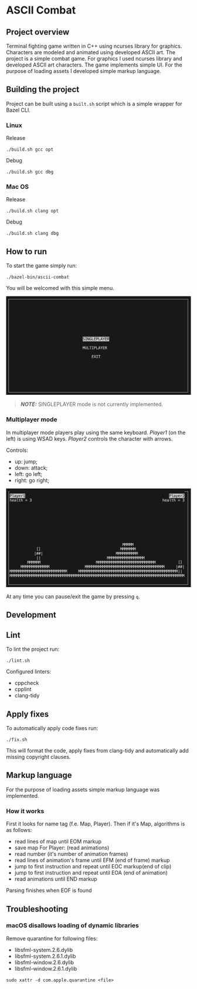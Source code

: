 # ASCII Combat
## Project overview
Terminal fighting game written in C++ using ncurses library for graphics.
Characters are modeled and animated using developed ASCII art.
The project is a simple combat game.
For graphics I used ncurses library and developed ASCII art characters.
The game implements simple UI.
For the purpose of loading assets I developed simple markup language.

## Building the project
Project can be built using a `built.sh` script which is a simple wrapper
for Bazel CLI.

### Linux
Release
```
./build.sh gcc opt
```
Debug
```
./build.sh gcc dbg
```

### Mac OS
Release
```
./build.sh clang opt
```
Debug
```
./build.sh clang dbg
```

## How to run
To start the game simply run:
```
./bazel-bin/ascii-combat
```
You will be welcomed with this simple menu.

![Game's menu](docs/menu.png)

> **_NOTE:_**  SINGLEPLAYER mode is not currently implemented.

### Multiplayer mode
In multiplayer mode players play using the same keyboard. *Player1* (on the left) is using WSAD keys. *Player2* controls the character with arrows.

Controls:
* up: jump;
* down: attack;
* left: go left;
* right: go right;

![Multiplayer game mode](docs/game_view.png)

At any time you can pause/exit the game by pressing `q`.

## Development
## Lint
To lint the project run:
```
./lint.sh
```
Configured linters:
* cppcheck
* cpplint
* clang-tidy

## Apply fixes
To automatically apply code fixes run:
```
./fix.sh
```
This will format the code, apply fixes from clang-tidy and automatically
add missing copyright clauses.

## Markup language
For the purpose of loading assets simple markup language was implemented.
### How it works
First it looks for name tag (f.e. Map, Player).
Then if it's Map, algorithms is as follows:
* read lines of map until EOM markup
* save map
For Player: (read animations)
* read number (it's number of animation frames)
* read lines of animation's frame until EFM (end of frame) markup
* jump to first instruction and repeat until EOC markup(end of clip)
* jump to first instruction and repeat until EOA (end of animation)
* read animations until END markup

Parsing finishes when EOF is found

## Troubleshooting
### macOS disallows loading of dynamic libraries
Remove quarantine for following files:
* libsfml-system.2.6.dylib
* libsfml-system.2.6.1.dylib
* libsfml-window.2.6.dylib
* libsfml-window.2.6.1.dylib
```
sudo xattr -d com.apple.quarantine <file>
```
